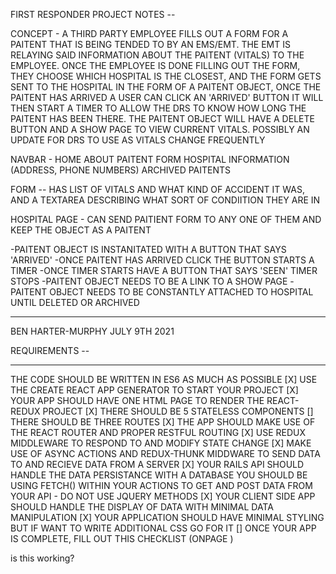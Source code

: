 FIRST RESPONDER PROJECT NOTES --

CONCEPT - A THIRD PARTY EMPLOYEE FILLS OUT A FORM FOR A PAITENT THAT IS BEING TENDED TO BY AN EMS/EMT. THE EMT IS RELAYING SAID INFORMATION ABOUT THE PAITENT (VITALS) TO THE EMPLOYEE.
ONCE THE EMPLOYEE IS DONE FILLING OUT THE FORM, THEY CHOOSE WHICH HOSPITAL IS THE CLOSEST, AND THE FORM GETS SENT TO THE HOSPITAL IN THE FORM OF A PAITENT OBJECT, ONCE THE PAITENT HAS ARRIVED A USER CAN CLICK AN 'ARRIVED' BUTTON IT WILL THEN START A TIMER TO ALLOW THE DRS TO KNOW HOW LONG THE PAITENT HAS BEEN THERE. THE PAITENT OBJECT WILL HAVE A DELETE BUTTON AND A SHOW PAGE TO VIEW CURRENT VITALS. POSSIBLY AN UPDATE FOR DRS TO USE AS VITALS CHANGE FREQUENTLY 


NAVBAR - 
HOME 
ABOUT 
PAITENT FORM 
HOSPITAL INFORMATION (ADDRESS, PHONE NUMBERS)
ARCHIVED PAITENTS 


FORM --
HAS LIST OF VITALS AND WHAT KIND OF ACCIDENT IT WAS, AND A TEXTAREA DESCRIBING WHAT SORT OF CONDIITION THEY ARE IN 

HOSPITAL PAGE - 
CAN SEND PAITIENT FORM TO ANY ONE OF THEM AND KEEP THE OBJECT AS A PAITENT

-PAITENT OBJECT IS INSTANITATED WITH A BUTTON THAT SAYS 'ARRIVED'
-ONCE PAITENT HAS ARRIVED CLICK THE BUTTON STARTS A TIMER 
-ONCE TIMER STARTS HAVE A BUTTON THAT SAYS 'SEEN' TIMER STOPS 
-PAITENT OBJECT NEEDS TO BE A LINK TO A SHOW PAGE 
-PAITENT OBJECT NEEDS TO BE CONSTANTLY ATTACHED TO HOSPITAL UNTIL DELETED OR ARCHIVED 

_________________________________________________________________________________________

BEN HARTER-MURPHY JULY 9TH 2021 


REQUIREMENTS --
__________________________________________________________________________________________
THE CODE SHOULD BE WRITTEN IN ES6 AS MUCH AS POSSIBLE [X]
USE THE CREATE REACT APP GENERATOR TO START YOUR PROJECT [X]
YOUR APP SHOULD HAVE ONE HTML PAGE TO RENDER THE REACT-REDUX PROJECT [X]
THERE SHOULD BE 5 STATELESS COMPONENTS []
THERE SHOULD BE THREE ROUTES [X]
THE APP SHOULD MAKE USE OF THE REACT ROUTER AND PROPER RESTFUL ROUTING [X]
USE REDUX MIDDLEWARE TO RESPOND TO AND MODIFY STATE CHANGE [X]
MAKE USE OF ASYNC ACTIONS AND REDUX-THUNK MIDDWARE TO SEND DATA TO AND RECIEVE DATA FROM A SERVER [X]
YOUR RAILS API SHOULD HANDLE THE DATA PERSISTANCE WITH A DATABASE YOU SHOULD BE USING FETCH() WITHIN YOUR ACTIONS TO GET AND POST DATA FROM YOUR API - DO NOT USE JQUERY METHODS [X]
YOUR CLIENT SIDE APP SHOULD HANDLE THE DISPLAY OF DATA WITH MINIMAL DATA MANIPULATION [X]
YOUR APPLICATION SHOULD HAVE MINIMAL STYLING BUT IF WANT TO WRITE ADDITIONAL CSS GO FOR IT []
ONCE YOUR APP IS COMPLETE, FILL OUT THIS CHECKLIST (ONPAGE )


is this working?

